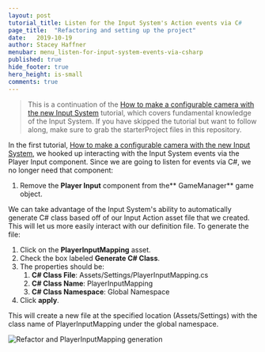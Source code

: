 ```yaml
---
layout: post
tutorial_title: Listen for the Input System's Action events via C#
page_title:  "Refactoring and setting up the project"
date:   2019-10-19
author: Stacey Haffner
menubar: menu_listen-for-input-system-events-via-csharp
published: true
hide_footer: true
hero_height: is-small
comments: true
---
```


> This is a continuation of the [How to make a configurable camera with the new Input System]({{site.baseurl}}/2019/10/17/How-to-make-a-configurable-camera-with-the-new-Input-System.html) tutorial, which covers fundamental knowledge of the Input System. If you have skipped the tutorial but want to follow along, make sure to grab the starterProject files in this repository.

In the first tutorial, [How to make a configurable camera with the new Input System]({{site.baseurl}}/2019/10/17/How-to-make-a-configurable-camera-with-the-new-Input-System.html), we hooked up interacting with the Input System events via the Player Input component. Since we are going to listen for events via C#, we no longer need that component:

1. Remove the **Player Input** component from the** GameManager** game object.

We can take advantage of the Input System's ability to automatically generate C# class based off of our Input Action asset file that we created. This will let us more easily interact with our definition file. To generate the file:

1. Click on the **PlayerInputMapping** asset. 
2. Check the box labeled **Generate C# Class**. 
3. The properties should be:
   1. **C# Class File**: Assets/Settings/PlayerInputMapping.cs
   2. **C# Class Name**: PlayerInputMapping
   3. **C# Class Namespace**: Global Namespace
4. Click **apply**.

This will create a new file at the specified location (Assets/Settings) with the class name of PlayerInputMapping under the global namespace. 

![Refactor and PlayerInputMapping generation]({{page.dir}}/images/pt-1-steps.gif)
